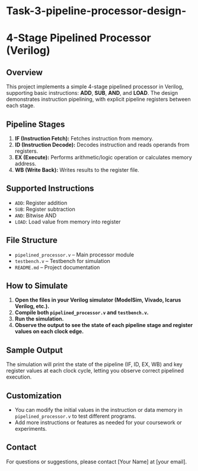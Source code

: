 # Task-3-pipeline-processor-design-
# 4-Stage Pipelined Processor (Verilog)

## Overview
This project implements a simple 4-stage pipelined processor in Verilog, supporting basic instructions: **ADD**, **SUB**, **AND**, and **LOAD**. The design demonstrates instruction pipelining, with explicit pipeline registers between each stage.

## Pipeline Stages
1. **IF (Instruction Fetch):** Fetches instruction from memory.
2. **ID (Instruction Decode):** Decodes instruction and reads operands from registers.
3. **EX (Execute):** Performs arithmetic/logic operation or calculates memory address.
4. **WB (Write Back):** Writes results to the register file.

## Supported Instructions
- `ADD`: Register addition
- `SUB`: Register subtraction
- `AND`: Bitwise AND
- `LOAD`: Load value from memory into register

## File Structure

- `pipelined_processor.v` – Main processor module
- `testbench.v` – Testbench for simulation
- `README.md` – Project documentation

## How to Simulate

1. **Open the files in your Verilog simulator (ModelSim, Vivado, Icarus Verilog, etc.).**
2. **Compile both `pipelined_processor.v` and `testbench.v`.**
3. **Run the simulation.**
4. **Observe the output to see the state of each pipeline stage and register values on each clock edge.**

## Sample Output

The simulation will print the state of the pipeline (IF, ID, EX, WB) and key register values at each clock cycle, letting you observe correct pipelined execution.

## Customization

- You can modify the initial values in the instruction or data memory in `pipelined_processor.v` to test different programs.
- Add more instructions or features as needed for your coursework or experiments.

## Contact

For questions or suggestions, please contact [Your Name] at [your email].
